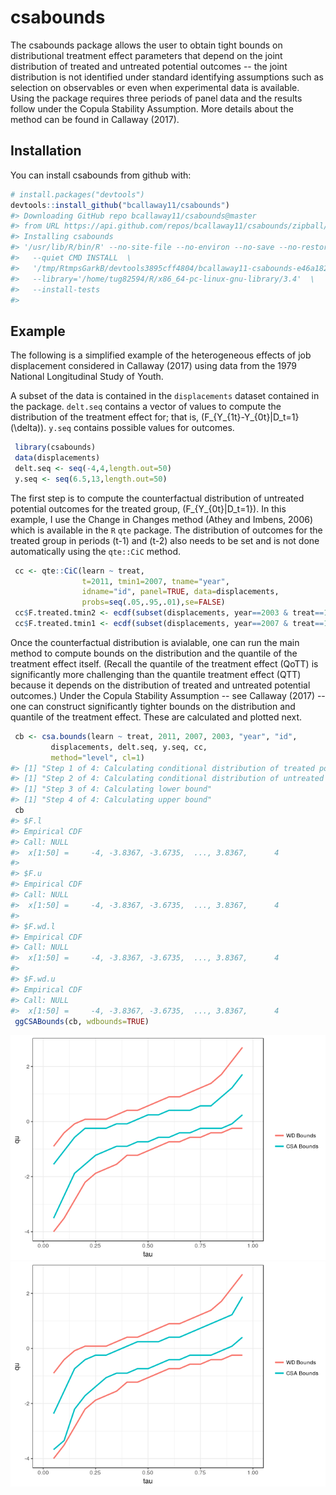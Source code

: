 
<!-- README.md is generated from README.Rmd. Please edit that file -->
csabounds
=========

The csabounds package allows the user to obtain tight bounds on distributional treatment effect parameters that depend on the joint distribution of treated and untreated potential outcomes -- the joint distribution is not identified under standard identifying assumptions such as selection on observables or even when experimental data is available. Using the package requires three periods of panel data and the results follow under the Copula Stability Assumption. More details about the method can be found in Callaway (2017).

Installation
------------

You can install csabounds from github with:

``` r
# install.packages("devtools")
devtools::install_github("bcallaway11/csabounds")
#> Downloading GitHub repo bcallaway11/csabounds@master
#> from URL https://api.github.com/repos/bcallaway11/csabounds/zipball/master
#> Installing csabounds
#> '/usr/lib/R/bin/R' --no-site-file --no-environ --no-save --no-restore  \
#>   --quiet CMD INSTALL  \
#>   '/tmp/RtmpsGarkB/devtools3895cff4804/bcallaway11-csabounds-e46a182'  \
#>   --library='/home/tug82594/R/x86_64-pc-linux-gnu-library/3.4'  \
#>   --install-tests
#> 
```

Example
-------

The following is a simplified example of the heterogeneous effects of job displacement considered in Callaway (2017) using data from the 1979 National Longitudinal Study of Youth.

A subset of the data is contained in the `displacements` dataset contained in the package. `delt.seq` contains a vector of values to compute the distribution of the treatment effect for; that is, \(F_{Y_{1t}-Y_{0t}|D_t=1}(\delta)\). `y.seq` contains possible values for outcomes.

``` r
 library(csabounds)
 data(displacements)
 delt.seq <- seq(-4,4,length.out=50)
 y.seq <- seq(6.5,13,length.out=50)
```

The first step is to compute the counterfactual distribution of untreated potential outcomes for the treated group, \(F_{Y_{0t}|D_t=1}\). In this example, I use the Change in Changes method (Athey and Imbens, 2006) which is available in the `R` `qte` package. The distribution of outcomes for the treated group in periods \(t-1\) and \(t-2\) also needs to be set and is not done automatically using the `qte::CiC` method.

``` r
 cc <- qte::CiC(learn ~ treat,
                t=2011, tmin1=2007, tname="year",
                idname="id", panel=TRUE, data=displacements,
                probs=seq(.05,.95,.01),se=FALSE)
 cc$F.treated.tmin2 <- ecdf(subset(displacements, year==2003 & treat==1)$learn)
 cc$F.treated.tmin1 <- ecdf(subset(displacements, year==2007 & treat==1)$learn)
```

Once the counterfactual distribution is avialable, one can run the main method to compute bounds on the distribution and the quantile of the treatment effect itself. (Recall the quantile of the treatment effect (QoTT) is significantly more challenging than the quantile treatment effect (QTT) because it depends on the distribution of treated and untreated potential outcomes.) Under the Copula Stability Assumption -- see Callaway (2017) -- one can construct significantly tighter bounds on the distribution and quantile of the treatment effect. These are calculated and plotted next.

``` r
 cb <- csa.bounds(learn ~ treat, 2011, 2007, 2003, "year", "id",
         displacements, delt.seq, y.seq, cc,
         method="level", cl=1)
#> [1] "Step 1 of 4: Calculating conditional distribution of treated potential outcomes..."
#> [1] "Step 2 of 4: Calculating conditional distribution of untreated potential outcomes..."
#> [1] "Step 3 of 4: Calculating lower bound"
#> [1] "Step 4 of 4: Calculating upper bound"
 cb
#> $F.l
#> Empirical CDF 
#> Call: NULL
#>  x[1:50] =     -4, -3.8367, -3.6735,  ..., 3.8367,      4
#> 
#> $F.u
#> Empirical CDF 
#> Call: NULL
#>  x[1:50] =     -4, -3.8367, -3.6735,  ..., 3.8367,      4
#> 
#> $F.wd.l
#> Empirical CDF 
#> Call: NULL
#>  x[1:50] =     -4, -3.8367, -3.6735,  ..., 3.8367,      4
#> 
#> $F.wd.u
#> Empirical CDF 
#> Call: NULL
#>  x[1:50] =     -4, -3.8367, -3.6735,  ..., 3.8367,      4
 ggCSABounds(cb, wdbounds=TRUE)
```

![](README-unnamed-chunk-3-1.png) ![](man/figures/README-unnamed-chunk-3-1.png)
